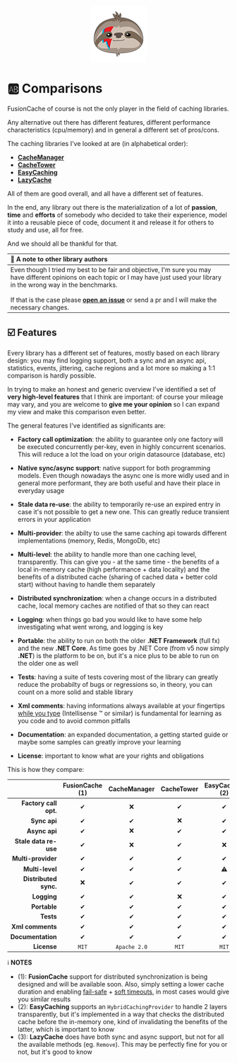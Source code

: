 <div align="center">

![FusionCache logo](logo-128x128.png)

</div>

# :ab: Comparisons

FusionCache of course is not the only player in the field of caching libraries.

Any alternative out there has different features, different performance characteristics (cpu/memory) and in general a different set of pros/cons.

The caching libraries I've looked at are (in alphabetical order):

- [**CacheManager**](https://github.com/MichaCo/CacheManager)
- [**CacheTower**](https://github.com/TurnerSoftware/CacheTower)
- [**EasyCaching**](https://github.com/dotnetcore/EasyCaching)
- [**LazyCache**](https://github.com/alastairtree/LazyCache)

All of them are good overall, and all have a different set of features.

In the end, any library out there is the materialization of a lot of **passion**, **time** and **efforts** of somebody who decided to take their experience, model it into a reusable piece of code, document it and release it for others to study and use, all for free.

And we should all be thankful for that.

| :loudspeaker: A note to other library authors |
| :--- |
| Even though I tried my best to be fair and objective, I'm sure you may have different opinions on each topic or I may have just used your library in the wrong way in the benchmarks. <br/> <br/> If that is the case please [**open an issue**](https://github.com/jodydonetti/ZiggyCreatures.FusionCache/issues/new) or send a pr and I will make the necessary changes. |

## :ballot_box_with_check: Features

Every library has a different set of features, mostly based on each library design: you may find logging support, both a sync and an async api, statistics, events, jittering, cache regions and a lot more so making a 1:1 comparison is hardly possible.

In trying to make an honest and generic overview I've identified a set of **very high-level features** that I think are important: of course your mileage may vary, and you are welcome to **give me your opinion** so I can expand my view and make this comparison even better.

The general features I've identified as significants are:

- **Factory call optimization**: the ability to guarantee only one factory will be executed concurrently per-key, even in highly concurrent scenarios. This will reduce a lot the load on your origin datasource (database, etc)

- **Native sync/async support**: native support for both programming models. Even though nowadays the async one is more widly used and in general more performant, they are both useful and have their place in everyday usage

- **Stale data re-use**: the ability to temporarily re-use an expired entry in case it's not possible to get a new one. This can greatly reduce transient errors in your application

- **Multi-provider**: the abilty to use the same caching api towards different implementations (memory, Redis, MongoDb, etc)

- **Multi-level**: the ability to handle more than one caching level, transparently. This can give you - at the same time - the benefits of a local in-memory cache (high performance + data locality) and the benefits of a distributed cache (sharing of cached data + better cold start) without having to handle them separately

- **Distributed synchronization**: when a change occurs in a distributed cache, local memory caches are notified of that so they can react

- **Logging**: when things go bad you would like to have some help investigating what went wrong, and logging is key

- **Portable**: the ability to run on both the older **.NET Framework** (full fx) and the new **.NET Core**. As time goes by .NET Core (from v5 now simply **.NET**) is the platform to be on, but it's a nice plus to be able to run on the older one as well

- **Tests**: having a suite of tests covering most of the library can greatly reduce the probabilty of bugs or regressions so, in theory, you can count on a more solid and stable library

- **Xml comments**: having informations always available at your fingertips [while you type](https://docs.microsoft.com/en-us/dotnet/csharp/codedoc) (Intellisense :tm: or similar) is fundamental for learning as you code and to avoid common pitfalls

- **Documentation**: an expanded documentation, a getting started guide or maybe some samples can greatly improve your learning

- **License**: important to know what are your rights and obligations

This is how they compare:

|                       | FusionCache (1) | CacheManager | CacheTower | EasyCaching (2) | LazyCache (3) |
| ---:                  | :---:       | :---:        | :---:      | :---:           |:---:          |
| **Factory call opt.** | ✔          | ❌           | ✔         | ✔               | ✔            |
| **Sync api**          | ✔          | ✔            | ❌        | ✔               | ✔            |
| **Async api**         | ✔          | ❌           | ✔         | ✔               | ⚠            |
| **Stale data re-use** | ✔          | ❌           | ✔         | ❌              | ❌           |
| **Multi-provider**    | ✔          | ✔            | ✔         | ✔               | ❌           |
| **Multi-level**       | ✔          | ✔            | ✔         | ⚠               | ❌           |
| **Distributed sync.** | ❌         | ✔            | ✔         | ✔               | ❌           |
| **Logging**           | ✔          | ✔            | ❌        | ✔               | ❌           |
| **Portable**          | ✔          | ✔            | ✔         | ✔               | ✔            |
| **Tests**             | ✔          | ✔            | ✔         | ✔               | ✔            |
| **Xml comments**      | ✔          | ✔            | ✔         | ✔               | ❌           |
| **Documentation**     | ✔          | ✔            | ✔         | ✔               | ✔            |
| **License**           | `MIT`       | `Apache 2.0` | `MIT`      | `MIT`           | `MIT`         |

:information_source: **NOTES**
- (1): **FusionCache** support for distributed synchronization is being designed and will be available soon. Also, simply setting a lower cache duration and enabling [fail-safe](FailSafe.md) + [soft timeouts](Timeouts.md), in most cases would give you similar results
- (2): **EasyCaching** supports an `HybridCachingProvider` to handle 2 layers transparently, but it's implemented in a way that checks the distributed cache before the in-memory one, kind of invalidating the benefits of the latter, which is important to know
- (3): **LazyCache** does have both sync and async support, but not for all the available methods (eg. `Remove`). This may be perfectly fine for you or not, but it's good to know

